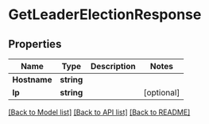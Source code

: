 # GetLeaderElectionResponse

## Properties
Name | Type | Description | Notes
------------ | ------------- | ------------- | -------------
**Hostname** | **string** |  | 
**Ip** | **string** |  | [optional] 

[[Back to Model list]](../README.md#documentation-for-models) [[Back to API list]](../README.md#documentation-for-api-endpoints) [[Back to README]](../README.md)


